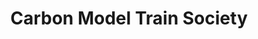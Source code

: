 ---
title: "Carbon Model Train Society"
url: /bowmanstown/carbon-model-train-society/
shop: shop
---